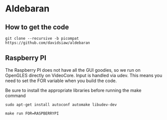 # Aldebaran

## How to get the code

`git clone --recursive -b picompat https://github.com/davidsiaw/aldebaran`

## Raspberry PI

The Raspberry PI does not have all the GUI goodies, so we run on OpenGLES directly on VideoCore. Input is handled via udev. This means you need to set the FOR variable when you build the code.

Be sure to install the appropriate libraries before running the make command

`sudo apt-get install autoconf automake libudev-dev`

`make run FOR=RASPBERRYPI`
